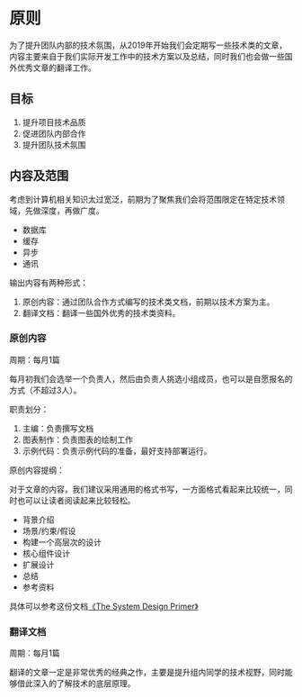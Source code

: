 # 原则

为了提升团队内部的技术氛围，从2019年开始我们会定期写一些技术类的文章，内容主要来自于我们实际开发工作中的技术方案以及总结，同时我们也会做一些国外优秀文章的翻译工作。

## 目标

1. 提升项目技术品质
2. 促进团队内部合作
3. 提升团队技术氛围

## 内容及范围

考虑到计算机相关知识太过宽泛，前期为了聚焦我们会将范围限定在特定技术领域，先做深度，再做广度。

* 数据库
* 缓存
* 异步
* 通讯

输出内容有两种形式：

1. 原创内容：通过团队合作方式编写的技术类文档，前期以技术方案为主。
2. 翻译文档：翻译一些国外优秀的技术类资料。

### 原创内容

周期：每月1篇

每月初我们会选举一个负责人，然后由负责人挑选小组成员，也可以是自愿报名的方式（不超过3人）。

职责划分：

1. 主编：负责撰写文档
2. 图表制作：负责图表的绘制工作
3. 示例代码：负责示例代码的准备，最好支持部署运行。

原创内容提纲：

对于文章的内容，我们建议采用通用的格式书写，一方面格式看起来比较统一，同时也可以让读者阅读起来比较轻松。

* 背景介绍
* 场景/约束/假设
* 构建一个高层次的设计
* 核心组件设计
* 扩展设计
* 总结
* 参考资料

具体可以参考这份文档[《The System Design Primer》](https://github.com/donnemartin/system-design-primer)

### 翻译文档

周期：每月1篇

翻译的文章一定是非常优秀的经典之作，主要是提升组内同学的技术视野，同时能够借此深入的了解技术的底层原理。
